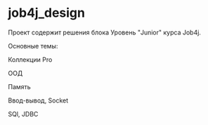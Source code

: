 # job4j_design
Проект содержит решения блока Уровень "Junior" курса Job4j.

Основные темы:

Коллекции Pro

ООД

Память

Ввод-вывод, Socket

SQl, JDBC
